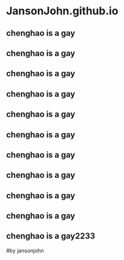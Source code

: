 # JansonJohn.github.io
## chenghao is a gay
## chenghao is a gay
## chenghao is a gay
## chenghao is a gay
## chenghao is a gay
## chenghao is a gay
## chenghao is a gay
## chenghao is a gay
## chenghao is a gay
## chenghao is a gay
## chenghao is a gay2233

#by jansonjohn
